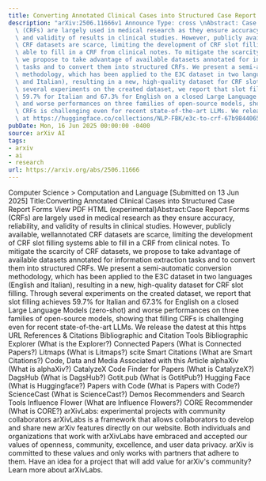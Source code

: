 ```yaml
---
title: Converting Annotated Clinical Cases into Structured Case Report Forms
description: "arXiv:2506.11666v1 Announce Type: cross \nAbstract: Case Report Forms\
  \ (CRFs) are largely used in medical research as they ensure accuracy, reliability,\
  \ and validity of results in clinical studies. However, publicly available, wellannotated\
  \ CRF datasets are scarce, limiting the development of CRF slot filling systems\
  \ able to fill in a CRF from clinical notes. To mitigate the scarcity of CRF datasets,\
  \ we propose to take advantage of available datasets annotated for information extraction\
  \ tasks and to convert them into structured CRFs. We present a semi-automatic conversion\
  \ methodology, which has been applied to the E3C dataset in two languages (English\
  \ and Italian), resulting in a new, high-quality dataset for CRF slot filling. Through\
  \ several experiments on the created dataset, we report that slot filling achieves\
  \ 59.7% for Italian and 67.3% for English on a closed Large Language Models (zero-shot)\
  \ and worse performances on three families of open-source models, showing that filling\
  \ CRFs is challenging even for recent state-of-the-art LLMs. We release the datest\
  \ at https://huggingface.co/collections/NLP-FBK/e3c-to-crf-67b9844065460cbe42f80166"
pubDate: Mon, 16 Jun 2025 00:00:00 -0400
source: arXiv AI
tags:
- arxiv
- ai
- research
url: https://arxiv.org/abs/2506.11666
---
```


Computer Science > Computation and Language
[Submitted on 13 Jun 2025]
Title:Converting Annotated Clinical Cases into Structured Case Report Forms
View PDF HTML (experimental)Abstract:Case Report Forms (CRFs) are largely used in medical research as they ensure accuracy, reliability, and validity of results in clinical studies. However, publicly available, wellannotated CRF datasets are scarce, limiting the development of CRF slot filling systems able to fill in a CRF from clinical notes. To mitigate the scarcity of CRF datasets, we propose to take advantage of available datasets annotated for information extraction tasks and to convert them into structured CRFs. We present a semi-automatic conversion methodology, which has been applied to the E3C dataset in two languages (English and Italian), resulting in a new, high-quality dataset for CRF slot filling. Through several experiments on the created dataset, we report that slot filling achieves 59.7% for Italian and 67.3% for English on a closed Large Language Models (zero-shot) and worse performances on three families of open-source models, showing that filling CRFs is challenging even for recent state-of-the-art LLMs. We release the datest at this https URL
References & Citations
Bibliographic and Citation Tools
Bibliographic Explorer (What is the Explorer?)
Connected Papers (What is Connected Papers?)
Litmaps (What is Litmaps?)
scite Smart Citations (What are Smart Citations?)
Code, Data and Media Associated with this Article
alphaXiv (What is alphaXiv?)
CatalyzeX Code Finder for Papers (What is CatalyzeX?)
DagsHub (What is DagsHub?)
Gotit.pub (What is GotitPub?)
Hugging Face (What is Huggingface?)
Papers with Code (What is Papers with Code?)
ScienceCast (What is ScienceCast?)
Demos
Recommenders and Search Tools
Influence Flower (What are Influence Flowers?)
CORE Recommender (What is CORE?)
arXivLabs: experimental projects with community collaborators
arXivLabs is a framework that allows collaborators to develop and share new arXiv features directly on our website.
Both individuals and organizations that work with arXivLabs have embraced and accepted our values of openness, community, excellence, and user data privacy. arXiv is committed to these values and only works with partners that adhere to them.
Have an idea for a project that will add value for arXiv's community? Learn more about arXivLabs.